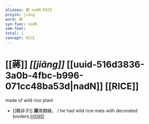 ```yaml
---
aliases: 蔣 nadN RICE
pinyin: jiāng
word: 蔣
syn-func: nadN
sem-feat: 
total: 1
concept: RICE 
---
```

# [[蔣]] *[[jiāng]]*  [[uuid-516d3836-3a0b-4fbc-b996-071cc48ba53d|nadN]] [[RICE]]
made of wild rice plant
 - [[韓非子]] **蔣**席頗緣， / he had wild rice mats with decorated borders.[HXWD](https://hxwd.org/textview.html?location=KR3c0005_tls_010-89a.9)